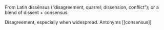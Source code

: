 From Latin dissēnsus (“disagreement, quarrel; dissension, conflict”); or a blend of dissent + consensus.

Disagreement, especially when widespread. 
Antonyms
[[consensus]]